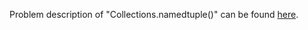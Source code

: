 Problem description of "Collections.namedtuple()" can be found [here](https://www.hackerrank.com/challenges/py-collections-namedtuple/problem).